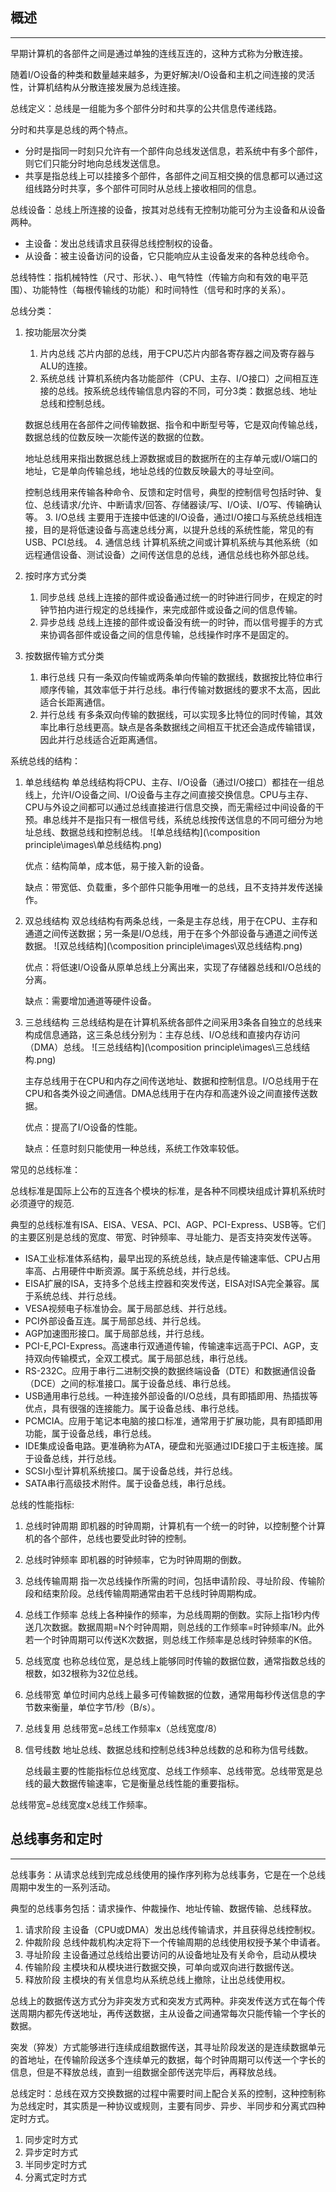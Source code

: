 ## 概述
---
早期计算机的各部件之间是通过单独的连线互连的，这种方式称为分散连接。

随着I/O设备的种类和数量越来越多，为更好解决I/O设备和主机之间连接的灵活性，计算机结构从分散连接发展为总线连接。

总线定义：总线是一组能为多个部件分时和共享的公共信息传递线路。

分时和共享是总线的两个特点。

* 分时是指同一时刻只允许有一个部件向总线发送信息，若系统中有多个部件，则它们只能分时地向总线发送信息。
* 共享是指总线上可以挂接多个部件，各部件之间互相交换的信息都可以通过这组线路分时共享，多个部件可同时从总线上接收相同的信息。 

总线设备：总线上所连接的设备，按其对总线有无控制功能可分为主设备和从设备两种。

* 主设备：发出总线请求且获得总线控制权的设备。
* 从设备：被主设备访问的设备，它只能响应从主设备发来的各种总线命令。

总线特性：指机械特性（尺寸、形状、）、电气特性（传输方向和有效的电平范围）、功能特性（每根传输线的功能）和时间特性（信号和时序的关系）。

总线分类：

1. 按功能层次分类
   1. 片内总线
   芯片内部的总线，用于CPU芯片内部各寄存器之间及寄存器与ALU的连接。
   2. 系统总线
   计算机系统内各功能部件（CPU、主存、I/O接口）之间相互连接的总线。按系统总线传输信息内容的不同，可分3类：数据总线、地址总线和控制总线。

   数据总线用在各部件之间传输数据、指令和中断型号等，它是双向传输总线，数据总线的位数反映一次能传送的数据的位数。

   地址总线用来指出数据总线上源数据或目的数据所在的主存单元或I/O端口的地址，它是单向传输总线，地址总线的位数反映最大的寻址空间。

   控制总线用来传输各种命令、反馈和定时信号，典型的控制信号包括时钟、复位、总线请求/允许、中断请求/回答、存储器读/写、I/O读、I/O写、传输确认等。
   3. I/O总线
   主要用于连接中低速的I/O设备，通过I/O接口与系统总线相连接，目的是将低速设备与高速总线分离，以提升总线的系统性能，常见的有USB、PCI总线。
   4. 通信总线
   计算机系统之间或计算机系统与其他系统（如远程通信设备、测试设备）之间传送信息的总线，通信总线也称外部总线。
2. 按时序方式分类
   1. 同步总线
   总线上连接的部件或设备通过统一的时钟进行同步，在规定的时钟节拍内进行规定的总线操作，来完成部件或设备之间的信息传输。
   2. 异步总线 
   总线上连接的部件或设备没有统一的时钟，而以信号握手的方式来协调各部件或设备之间的信息传输，总线操作时序不是固定的。
3. 按数据传输方式分类
   1. 串行总线
   只有一条双向传输或两条单向传输的数据线，数据按比特位串行顺序传输，其效率低于并行总线。串行传输对数据线的要求不太高，因此适合长距离通信。
   2. 并行总线
   有多条双向传输的数据线，可以实现多比特位的同时传输，其效率比串行总线更高。缺点是各条数据线之间相互干扰还会造成传输错误，因此并行总线适合近距离通信。

系统总线的结构：

1. 单总线结构
   单总线结构将CPU、主存、I/O设备（通过I/O接口）都挂在一组总线上，允许I/O设备之间、I/O设备与主存之间直接交换信息。CPU与主存、CPU与外设之间都可以通过总线直接进行信息交换，而无需经过中间设备的干预。串总线并不是指只有一根信号线，系统总线按传送信息的不同可细分为地址总线、数据总线和控制总线。
   ![单总线结构](\composition principle\images\单总线结构.png)

   优点：结构简单，成本低，易于接入新的设备。

   缺点：带宽低、负载重，多个部件只能争用唯一的总线，且不支持并发传送操作。
2. 双总线结构
   双总线结构有两条总线，一条是主存总线，用于在CPU、主存和通道之间传送数据；另一条是I/O总线，用于在多个外部设备与通道之间传送数据。
   ![双总线结构](\composition principle\images\双总线结构.png)

   优点：将低速I/O设备从原单总线上分离出来，实现了存储器总线和I/O总线的分离。

   缺点：需要增加通道等硬件设备。
3. 三总线结构
   三总线结构是在计算机系统各部件之间采用3条各自独立的总线来构成信息通路，这三条总线分别为：主存总线、I/O总线和直接内存访问（DMA）总线。
   ![三总线结构](\composition principle\images\三总线结构.png)

   主存总线用于在CPU和内存之间传送地址、数据和控制信息。I/O总线用于在CPU和各类外设之间通信。DMA总线用于在内存和高速外设之间直接传送数据。

   优点：提高了I/O设备的性能。

   缺点：任意时刻只能使用一种总线，系统工作效率较低。

常见的总线标准：

总线标准是国际上公布的互连各个模块的标准，是各种不同模块组成计算机系统时必须遵守的规范.

典型的总线标准有ISA、EISA、VESA、PCI、AGP、PCI-Express、USB等。它们的主要区别是总线的宽度、带宽、时钟频率、寻址能力、是否支持突发传送等。

* ISA工业标准体系结构，最早出现的系统总线，缺点是传输速率低、CPU占用率高、占用硬件中断资源。属于系统总线，并行总线。
* EISA扩展的ISA，支持多个总线主控器和突发传送，EISA对ISA完全兼容。属于系统总线、并行总线。
* VESA视频电子标准协会。属于局部总线、并行总线。
* PCI外部设备互连。属于局部总线、并行总线。
* AGP加速图形接口。属于局部总线，并行总线。
* PCI-E,PCI-Express。高速串行双通道传输，传输速率远高于PCI、AGP，支持双向传输模式，全双工模式。属于局部总线，串行总线。
* RS-232C。应用于串行二进制交换的数据终端设备（DTE）和数据通信设备（DCE）之间的标准接口。属于设备总线、串行总线。
* USB通用串行总线。一种连接外部设备的I/O总线，具有即插即用、热插拔等优点，具有很强的连接能力。属于设备总线、串行总线。
* PCMCIA。应用于笔记本电脑的接口标准，通常用于扩展功能，具有即插即用功能，属于设备总线，串行总线。
* IDE集成设备电路。更准确称为ATA，硬盘和光驱通过IDE接口于主板连接。属于设备总线，并行总线。
* SCSI小型计算机系统接口。属于设备总线，并行总线。
* SATA串行高级技术附件。属于设备总线，串行总线。

总线的性能指标:

1. 总线时钟周期
   即机器的时钟周期，计算机有一个统一的时钟，以控制整个计算机的各个部件，总线也要受此时钟的控制。  
2. 总线时钟频率
   即机器的时钟频率，它为时钟周期的倒数。
3. 总线传输周期
   指一次总线操作所需的时间，包括申请阶段、寻址阶段、传输阶段和结束阶段。总线传输周期通常由若干总线时钟周期构成。
4. 总线工作频率
   总线上各种操作的频率，为总线周期的倒数。实际上指1秒内传送几次数据。数据周期=N个时钟周期，则总线的工作频率=时钟频率/N。此外若一个时钟周期可以传送K次数据，则总线工作频率是总线时钟频率的K倍。
5. 总线宽度
   也称总线位宽，是总线上能够同时传输的数据位数，通常指数总线的根数，如32根称为32位总线。
6. 总线带宽
   单位时间内总线上最多可传输数据的位数，通常用每秒传送信息的字节数来衡量，单位字节/秒（B/s）。
7. 总线复用
   总线带宽=总线工作频率x（总线宽度/8） 
8. 信号线数
   地址总线、数据总线和控制总线3种总线数的总和称为信号线数。

   总线最主要的性能指标位总线宽度、总线工作频率、总线带宽。总线带宽是总线的最大数据传输速率，它是衡量总线性能的重要指标。

总线带宽=总线宽度x总线工作频率。

## 总线事务和定时
---

总线事务：从请求总线到完成总线使用的操作序列称为总线事务，它是在一个总线周期中发生的一系列活动。

典型的总线事务包括：请求操作、仲裁操作、地址传输、数据传输、总线释放。

1. 请求阶段
   主设备（CPU或DMA）发出总线传输请求，并且获得总线控制权。
2. 仲裁阶段
   总线仲裁机构决定将下一个传输周期的总线使用权授予某个申请者。
3. 寻址阶段
   主设备通过总线给出要访问的从设备地址及有关命令，启动从模块
4. 传输阶段
   主模块和从模块进行数据交换，可单向或双向进行数据传送。
5. 释放阶段
   主模块的有关信息均从系统总线上撤除，让出总线使用权。

总线上的数据传送方式分为非突发方式和突发方式两种。非突发传送方式在每个传送周期内都先传送地址，再传送数据，主从设备之间通常每次只能传输一个字长的数据。

突发（猝发）方式能够进行连续成组数据传送，其寻址阶段发送的是连续数据单元的首地址，在传输阶段送多个连续单元的数据，每个时钟周期可以传送一个字长的信息，但是不释放总线，直到一组数据全部传送完毕后，再释放总线。

总线定时：总线在双方交换数据的过程中需要时间上配合关系的控制，这种控制称为总线定时，其实质是一种协议或规则，主要有同步、异步、半同步和分离式四种定时方式。

1. 同步定时方式
2. 异步定时方式
3. 半同步定时方式
4. 分离式定时方式